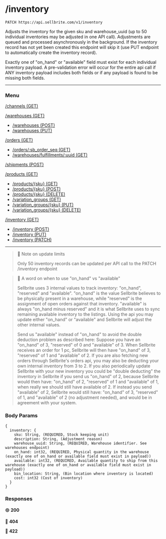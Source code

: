 # /inventory

```
PATCH https://api.sellbrite.com/v1/inventory
```

Adjusts the inventory for the given sku and warehouse_uuid (up to 50 individual inventories may be adjusted in one API call). Adjustments are queued and processed asynchronously in the background. If the inventory record has not yet been created this endpoint will skip it (use PUT endpoint to automatically create the inventory record).

Exactly one of "on_hand" or "available" field must exist for each individual inventory payload. A pre-validation error will occur for the entire api call if ANY inventory payload includes both fields or if any payload is found to be missing both fields.

---

### Menu

[/channels (GET)](channels)

[/warehouses (GET)](warehouses)
  * [/warehouses (POST)](warehouses-post)
  * [/warehouses (PUT)](warehouses-put)

[/orders (GET)](orders)
  * [/orders/:sb_order_seq (GET)](orders-sb-order)
  * [/warehouses/fulfillments/:uuid (GET)](orders-fulfillments)

[/shipments (POST)](shipments)

[/products (GET)](products)
  * [/products/{sku} (GET)](products-sku-get)
  * [/products/{sku} (POST)](products-sku-post)
  * [/products/{sku} (DELETE)](products-sku-delete)
  * [/variation_groups (GET)](products-variation-groups)
  * [/variation_groups/{sku} (PUT)](products-variation-groups-put)
  * [/variation_groups/{sku} (DELETE)](products-variation-groups-delete)
  
[/inventory (GET)](inventory)
  * [/inventory (POST)](inventory-post)
  * [/inventory (PUT)](inventory-put)
  * [/inventory (PATCH)](inventory-patch)
  
---

> 🚧 Note on update limits
> 
> Only 50 inventory records can be updated per API call to the PATCH /inventory endpoint

> 📘 A word on when to use "on_hand" vs "available"
> 
> Sellbrite uses 3 internal values to track inventory: "on_hand", "reserved" and "available". "on_hand" is the value Sellbrite believes to be physically present in a warehouse, while "reserved" is the assignment of open orders against that inventory. "available" is always "on_hand minus reserved" and it is what Sellbrite uses to sync remaining available inventory to the listings. Using the api you may update either "on_hand" or "available" and Sellbrite will adjust the other internal values.
> 
> Send us "available" instead of "on_hand" to avoid the double deduction problem as described here: Suppose you have an "on_hand" of 3, "reserved" of 0 and "available" of 3. When Sellbrite receives an order for 1 pc, Sellbrite will then have "on_hand" of 3, "reserved" of 1 and "available" of 2. If you are also fetching new orders through Sellbrite's orders api, you may also be deducting your own internal inventory from 3 to 2. If you also periodically update Sellbrite with your new inventory you could be "double deducting" the inventory in Sellbrite if you send us "on_hand" of 2, because Sellbrite would then have: "on_hand" of 2, "reserved" of 1 and "available" of 1, when really we should still have available of 2. If instead you send "available" of 2, Sellbrite would still have: "on_hand" of 3, "reserved" of 1, and "available" of 2 (no adjustment needed), and would be in agreement with your system.

### Body Params

```
{
  inventory: {
    sku: String, (REQUIRED, Stock keeping unit)
    description: String, (Adjustment reason)
    warehouse_uuid: String, (REQUIRED, Warehouse identifier. See warehouses endpoint)
    on_hand: int32, (REQUIRED, Physical quantity in the warehouse (exactly one of on_hand or available field must exist in payload))
    available: int32, (REQUIRED, Available quantity to ship from this warehouse (exactly one of on_hand or available field must exist in payload))
    bin_location: String, (Bin location where inventory is located)
    cost: int32 (Cost of inventory)
  }
}
```

### Responses

🟢 **200** 

🔴 **404** 

🔴 **422** 
